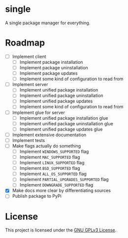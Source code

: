 # single
A single package manager for everything.

# Roadmap
 - [ ] Implement client
    - [ ] Implement package installation
    - [ ] Implement package uninstallation
    - [ ] Implement package updates
    - [ ] Implement some kind of configuration to read from
 - [ ] Implement server
    - [ ] Implement unified package installation
    - [ ] Implement unified package uninstallation
    - [ ] Implement unified package updates
    - [ ] Implement some kind of configuration to read from
 - [ ] Implement glue for server
    - [ ] Implement unified package installation glue
    - [ ] Implement unified package uninstallation glue
    - [ ] Implement unified package updates glue
 - [ ] Implement extensive documentation
 - [ ] Implement tests
 - [ ] Make flags actually do something
    - [ ] Implement `WINDOWS_SUPPORTED` flag
    - [ ] Implement `MAC_SUPPORTED` flag
    - [ ] Implement `LINUX_SUPPORTED` flag
    - [ ] Implement `BSD_SUPPORTED` flag
    - [ ] Implement `ALL_OS_SUPPORTED` flag
    - [ ] Implement `PARTIAL_UPGRADES_SUPPORTED` flag 
    - [ ] Implement `DOWNGRADE_SUPPORTED` flag
 - [x] Make docs more clear by differentiating sources
 - [ ] Publish package to PyPi

# License
This project is licensed under the [GNU GPLv3 License](https://choosealicense.com/licenses/gpl-3.0/).

